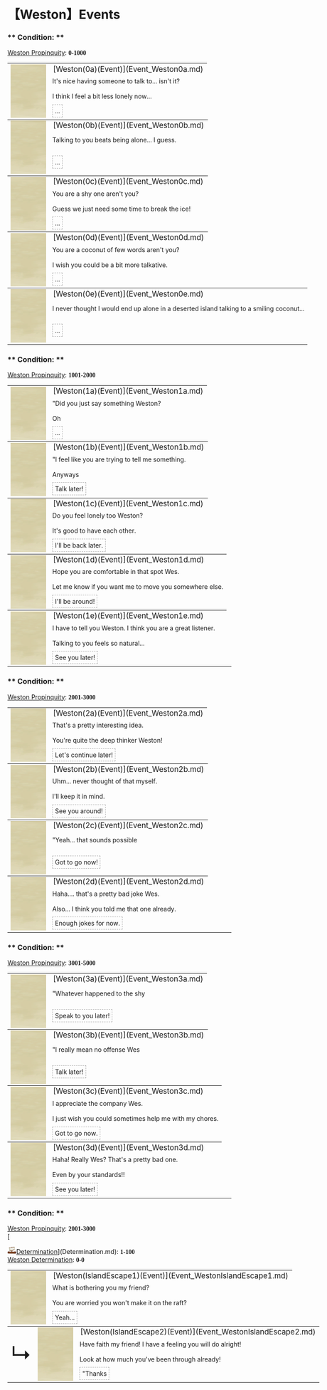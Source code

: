 # 【Weston】Events  
### ** Condition: **   
[Weston Propinquity](WestonPropinquity.md): <span style="font-family:ui-monospace"><b>0-1000</b></span>  
<div class="" style="width:800px;margin-bottom:-15px;"><table><tr style="height:10px"><td rowspan=3 style="width:80px"><div class="gamecard" style="width:80px; height:120px;"><a href="Event_Weston0a.md" style="color:black"><img class="bg" decoding="async" src="../wiki/Sprite/BG_SandFront.png" href="a.md" style="max-width:80px;max-height:120px;"><img decoding="async" src="../wiki/Sprite/Weston.png" class="cardimageNoBack" style="transform: translate(-50%, 0%) scale(0.23460410557184752);"></a></div></td><td style="font-size: 1.2em">[Weston(0a)(Event)](Event_Weston0a.md)</td></tr><tr><td>It's nice having someone to talk to... isn't it?<br><br>I think I feel a bit less lonely now...</td></tr><tr><td><div style="display:inline-block"><div style="margin-right:5px;padding:5px;border:1px dashed darkgray;display: inline-block">...</div></div></td></tr></table></div><div class="" style="width:800px;margin-bottom:-15px;"><table><tr style="height:10px"><td rowspan=3 style="width:80px"><div class="gamecard" style="width:80px; height:120px;"><a href="Event_Weston0b.md" style="color:black"><img class="bg" decoding="async" src="../wiki/Sprite/BG_SandFront.png" href="a.md" style="max-width:80px;max-height:120px;"><img decoding="async" src="../wiki/Sprite/Weston.png" class="cardimageNoBack" style="transform: translate(-50%, 0%) scale(0.23460410557184752);"></a></div></td><td style="font-size: 1.2em">[Weston(0b)(Event)](Event_Weston0b.md)</td></tr><tr><td>Talking to you beats being alone... I guess.<br></td></tr><tr><td><div style="display:inline-block"><div style="margin-right:5px;padding:5px;border:1px dashed darkgray;display: inline-block">...</div></div></td></tr></table></div><div class="" style="width:800px;margin-bottom:-15px;"><table><tr style="height:10px"><td rowspan=3 style="width:80px"><div class="gamecard" style="width:80px; height:120px;"><a href="Event_Weston0c.md" style="color:black"><img class="bg" decoding="async" src="../wiki/Sprite/BG_SandFront.png" href="a.md" style="max-width:80px;max-height:120px;"><img decoding="async" src="../wiki/Sprite/Weston.png" class="cardimageNoBack" style="transform: translate(-50%, 0%) scale(0.23460410557184752);"></a></div></td><td style="font-size: 1.2em">[Weston(0c)(Event)](Event_Weston0c.md)</td></tr><tr><td>You are a shy one aren't you?<br><br>Guess we just need some time to break the ice!</td></tr><tr><td><div style="display:inline-block"><div style="margin-right:5px;padding:5px;border:1px dashed darkgray;display: inline-block">...</div></div></td></tr></table></div><div class="" style="width:800px;margin-bottom:-15px;"><table><tr style="height:10px"><td rowspan=3 style="width:80px"><div class="gamecard" style="width:80px; height:120px;"><a href="Event_Weston0d.md" style="color:black"><img class="bg" decoding="async" src="../wiki/Sprite/BG_SandFront.png" href="a.md" style="max-width:80px;max-height:120px;"><img decoding="async" src="../wiki/Sprite/Weston.png" class="cardimageNoBack" style="transform: translate(-50%, 0%) scale(0.23460410557184752);"></a></div></td><td style="font-size: 1.2em">[Weston(0d)(Event)](Event_Weston0d.md)</td></tr><tr><td>You are a coconut of few words aren't you?<br><br>I wish you could be a bit more talkative.</td></tr><tr><td><div style="display:inline-block"><div style="margin-right:5px;padding:5px;border:1px dashed darkgray;display: inline-block">...</div></div></td></tr></table></div><div class="" style="width:800px;margin-bottom:-15px;"><table><tr style="height:10px"><td rowspan=3 style="width:80px"><div class="gamecard" style="width:80px; height:120px;"><a href="Event_Weston0e.md" style="color:black"><img class="bg" decoding="async" src="../wiki/Sprite/BG_SandFront.png" href="a.md" style="max-width:80px;max-height:120px;"><img decoding="async" src="../wiki/Sprite/Weston.png" class="cardimageNoBack" style="transform: translate(-50%, 0%) scale(0.23460410557184752);"></a></div></td><td style="font-size: 1.2em">[Weston(0e)(Event)](Event_Weston0e.md)</td></tr><tr><td>I never thought I would end up alone in a deserted island talking to a smiling coconut...</td></tr><tr><td><div style="display:inline-block"><div style="margin-right:5px;padding:5px;border:1px dashed darkgray;display: inline-block">...</div></div></td></tr></table></div>  
<hr>  
  
### ** Condition: **   
[Weston Propinquity](WestonPropinquity.md): <span style="font-family:ui-monospace"><b>1001-2000</b></span>  
<div class="" style="width:800px;margin-bottom:-15px;"><table><tr style="height:10px"><td rowspan=3 style="width:80px"><div class="gamecard" style="width:80px; height:120px;"><a href="Event_Weston1a.md" style="color:black"><img class="bg" decoding="async" src="../wiki/Sprite/BG_SandFront.png" href="a.md" style="max-width:80px;max-height:120px;"><img decoding="async" src="../wiki/Sprite/Weston.png" class="cardimageNoBack" style="transform: translate(-50%, 0%) scale(0.23460410557184752);"></a></div></td><td style="font-size: 1.2em">[Weston(1a)(Event)](Event_Weston1a.md)</td></tr><tr><td>"Did you just say something Weston?<br><br>Oh</td></tr><tr><td><div style="display:inline-block"><div style="margin-right:5px;padding:5px;border:1px dashed darkgray;display: inline-block">...</div></div></td></tr></table></div><div class="" style="width:800px;margin-bottom:-15px;"><table><tr style="height:10px"><td rowspan=3 style="width:80px"><div class="gamecard" style="width:80px; height:120px;"><a href="Event_Weston1b.md" style="color:black"><img class="bg" decoding="async" src="../wiki/Sprite/BG_SandFront.png" href="a.md" style="max-width:80px;max-height:120px;"><img decoding="async" src="../wiki/Sprite/Weston.png" class="cardimageNoBack" style="transform: translate(-50%, 0%) scale(0.23460410557184752);"></a></div></td><td style="font-size: 1.2em">[Weston(1b)(Event)](Event_Weston1b.md)</td></tr><tr><td>"I feel like you are trying to tell me something.<br><br>Anyways</td></tr><tr><td><div style="display:inline-block"><div style="margin-right:5px;padding:5px;border:1px dashed darkgray;display: inline-block">Talk later!</div></div></td></tr></table></div><div class="" style="width:800px;margin-bottom:-15px;"><table><tr style="height:10px"><td rowspan=3 style="width:80px"><div class="gamecard" style="width:80px; height:120px;"><a href="Event_Weston1c.md" style="color:black"><img class="bg" decoding="async" src="../wiki/Sprite/BG_SandFront.png" href="a.md" style="max-width:80px;max-height:120px;"><img decoding="async" src="../wiki/Sprite/Weston.png" class="cardimageNoBack" style="transform: translate(-50%, 0%) scale(0.23460410557184752);"></a></div></td><td style="font-size: 1.2em">[Weston(1c)(Event)](Event_Weston1c.md)</td></tr><tr><td>Do you feel lonely too Weston?<br><br>It's good to have each other.</td></tr><tr><td><div style="display:inline-block"><div style="margin-right:5px;padding:5px;border:1px dashed darkgray;display: inline-block">I'll be back later.</div></div></td></tr></table></div><div class="" style="width:800px;margin-bottom:-15px;"><table><tr style="height:10px"><td rowspan=3 style="width:80px"><div class="gamecard" style="width:80px; height:120px;"><a href="Event_Weston1d.md" style="color:black"><img class="bg" decoding="async" src="../wiki/Sprite/BG_SandFront.png" href="a.md" style="max-width:80px;max-height:120px;"><img decoding="async" src="../wiki/Sprite/Weston.png" class="cardimageNoBack" style="transform: translate(-50%, 0%) scale(0.23460410557184752);"></a></div></td><td style="font-size: 1.2em">[Weston(1d)(Event)](Event_Weston1d.md)</td></tr><tr><td>Hope you are comfortable in that spot Wes.<br><br>Let me know if you want me to move you somewhere else.</td></tr><tr><td><div style="display:inline-block"><div style="margin-right:5px;padding:5px;border:1px dashed darkgray;display: inline-block">I'll be around!</div></div></td></tr></table></div><div class="" style="width:800px;margin-bottom:-15px;"><table><tr style="height:10px"><td rowspan=3 style="width:80px"><div class="gamecard" style="width:80px; height:120px;"><a href="Event_Weston1e.md" style="color:black"><img class="bg" decoding="async" src="../wiki/Sprite/BG_SandFront.png" href="a.md" style="max-width:80px;max-height:120px;"><img decoding="async" src="../wiki/Sprite/Weston.png" class="cardimageNoBack" style="transform: translate(-50%, 0%) scale(0.23460410557184752);"></a></div></td><td style="font-size: 1.2em">[Weston(1e)(Event)](Event_Weston1e.md)</td></tr><tr><td>I have to tell you Weston. I think you are a great listener.<br><br>Talking to you feels so natural...</td></tr><tr><td><div style="display:inline-block"><div style="margin-right:5px;padding:5px;border:1px dashed darkgray;display: inline-block">See you later!</div></div></td></tr></table></div>  
<hr>  
  
### ** Condition: **   
[Weston Propinquity](WestonPropinquity.md): <span style="font-family:ui-monospace"><b>2001-3000</b></span>  
<div class="" style="width:800px;margin-bottom:-15px;"><table><tr style="height:10px"><td rowspan=3 style="width:80px"><div class="gamecard" style="width:80px; height:120px;"><a href="Event_Weston2a.md" style="color:black"><img class="bg" decoding="async" src="../wiki/Sprite/BG_SandFront.png" href="a.md" style="max-width:80px;max-height:120px;"><img decoding="async" src="../wiki/Sprite/Weston.png" class="cardimageNoBack" style="transform: translate(-50%, 0%) scale(0.23460410557184752);"></a></div></td><td style="font-size: 1.2em">[Weston(2a)(Event)](Event_Weston2a.md)</td></tr><tr><td>That's a pretty interesting idea.<br><br>You're quite the deep thinker Weston!</td></tr><tr><td><div style="display:inline-block"><div style="margin-right:5px;padding:5px;border:1px dashed darkgray;display: inline-block">Let's continue later!</div></div></td></tr></table></div><div class="" style="width:800px;margin-bottom:-15px;"><table><tr style="height:10px"><td rowspan=3 style="width:80px"><div class="gamecard" style="width:80px; height:120px;"><a href="Event_Weston2b.md" style="color:black"><img class="bg" decoding="async" src="../wiki/Sprite/BG_SandFront.png" href="a.md" style="max-width:80px;max-height:120px;"><img decoding="async" src="../wiki/Sprite/Weston.png" class="cardimageNoBack" style="transform: translate(-50%, 0%) scale(0.23460410557184752);"></a></div></td><td style="font-size: 1.2em">[Weston(2b)(Event)](Event_Weston2b.md)</td></tr><tr><td>Uhm... never thought of that myself.<br><br>I'll keep it in mind.</td></tr><tr><td><div style="display:inline-block"><div style="margin-right:5px;padding:5px;border:1px dashed darkgray;display: inline-block">See you around!</div></div></td></tr></table></div><div class="" style="width:800px;margin-bottom:-15px;"><table><tr style="height:10px"><td rowspan=3 style="width:80px"><div class="gamecard" style="width:80px; height:120px;"><a href="Event_Weston2c.md" style="color:black"><img class="bg" decoding="async" src="../wiki/Sprite/BG_SandFront.png" href="a.md" style="max-width:80px;max-height:120px;"><img decoding="async" src="../wiki/Sprite/Weston.png" class="cardimageNoBack" style="transform: translate(-50%, 0%) scale(0.23460410557184752);"></a></div></td><td style="font-size: 1.2em">[Weston(2c)(Event)](Event_Weston2c.md)</td></tr><tr><td>"Yeah... that sounds possible</td></tr><tr><td><div style="display:inline-block"><div style="margin-right:5px;padding:5px;border:1px dashed darkgray;display: inline-block">Got to go now!</div></div></td></tr></table></div><div class="" style="width:800px;margin-bottom:-15px;"><table><tr style="height:10px"><td rowspan=3 style="width:80px"><div class="gamecard" style="width:80px; height:120px;"><a href="Event_Weston2d.md" style="color:black"><img class="bg" decoding="async" src="../wiki/Sprite/BG_SandFront.png" href="a.md" style="max-width:80px;max-height:120px;"><img decoding="async" src="../wiki/Sprite/Weston.png" class="cardimageNoBack" style="transform: translate(-50%, 0%) scale(0.23460410557184752);"></a></div></td><td style="font-size: 1.2em">[Weston(2d)(Event)](Event_Weston2d.md)</td></tr><tr><td>Haha.... that's a pretty bad joke Wes.<br><br>Also... I think you told me that one already.<br></td></tr><tr><td><div style="display:inline-block"><div style="margin-right:5px;padding:5px;border:1px dashed darkgray;display: inline-block">Enough jokes for now.</div></div></td></tr></table></div>  
<hr>  
  
### ** Condition: **   
[Weston Propinquity](WestonPropinquity.md): <span style="font-family:ui-monospace"><b>3001-5000</b></span>  
<div class="" style="width:800px;margin-bottom:-15px;"><table><tr style="height:10px"><td rowspan=3 style="width:80px"><div class="gamecard" style="width:80px; height:120px;"><a href="Event_Weston3a.md" style="color:black"><img class="bg" decoding="async" src="../wiki/Sprite/BG_SandFront.png" href="a.md" style="max-width:80px;max-height:120px;"><img decoding="async" src="../wiki/Sprite/Weston.png" class="cardimageNoBack" style="transform: translate(-50%, 0%) scale(0.23460410557184752);"></a></div></td><td style="font-size: 1.2em">[Weston(3a)(Event)](Event_Weston3a.md)</td></tr><tr><td>"Whatever happened to the shy</td></tr><tr><td><div style="display:inline-block"><div style="margin-right:5px;padding:5px;border:1px dashed darkgray;display: inline-block">Speak to you later!</div></div></td></tr></table></div><div class="" style="width:800px;margin-bottom:-15px;"><table><tr style="height:10px"><td rowspan=3 style="width:80px"><div class="gamecard" style="width:80px; height:120px;"><a href="Event_Weston3b.md" style="color:black"><img class="bg" decoding="async" src="../wiki/Sprite/BG_SandFront.png" href="a.md" style="max-width:80px;max-height:120px;"><img decoding="async" src="../wiki/Sprite/Weston.png" class="cardimageNoBack" style="transform: translate(-50%, 0%) scale(0.23460410557184752);"></a></div></td><td style="font-size: 1.2em">[Weston(3b)(Event)](Event_Weston3b.md)</td></tr><tr><td>"I really mean no offense Wes</td></tr><tr><td><div style="display:inline-block"><div style="margin-right:5px;padding:5px;border:1px dashed darkgray;display: inline-block">Talk later!</div></div></td></tr></table></div><div class="" style="width:800px;margin-bottom:-15px;"><table><tr style="height:10px"><td rowspan=3 style="width:80px"><div class="gamecard" style="width:80px; height:120px;"><a href="Event_Weston3c.md" style="color:black"><img class="bg" decoding="async" src="../wiki/Sprite/BG_SandFront.png" href="a.md" style="max-width:80px;max-height:120px;"><img decoding="async" src="../wiki/Sprite/Weston.png" class="cardimageNoBack" style="transform: translate(-50%, 0%) scale(0.23460410557184752);"></a></div></td><td style="font-size: 1.2em">[Weston(3c)(Event)](Event_Weston3c.md)</td></tr><tr><td>I appreciate the company Wes.<br><br>I just wish you could sometimes help me with my chores.</td></tr><tr><td><div style="display:inline-block"><div style="margin-right:5px;padding:5px;border:1px dashed darkgray;display: inline-block">Got to go now.</div></div></td></tr></table></div><div class="" style="width:800px;margin-bottom:-15px;"><table><tr style="height:10px"><td rowspan=3 style="width:80px"><div class="gamecard" style="width:80px; height:120px;"><a href="Event_Weston3d.md" style="color:black"><img class="bg" decoding="async" src="../wiki/Sprite/BG_SandFront.png" href="a.md" style="max-width:80px;max-height:120px;"><img decoding="async" src="../wiki/Sprite/Weston.png" class="cardimageNoBack" style="transform: translate(-50%, 0%) scale(0.23460410557184752);"></a></div></td><td style="font-size: 1.2em">[Weston(3d)(Event)](Event_Weston3d.md)</td></tr><tr><td>Haha! Really Wes? That's a pretty bad one.<br><br>Even by your standards!!</td></tr><tr><td><div style="display:inline-block"><div style="margin-right:5px;padding:5px;border:1px dashed darkgray;display: inline-block">See you later!</div></div></td></tr></table></div>  
<hr>  
  
### ** Condition: **   
[Weston Propinquity](WestonPropinquity.md): <span style="font-family:ui-monospace"><b>2001-3000</b></span><br>[<div style="width:20px;display:inline-block;text-align:center"><img decoding="async" src="../wiki/Sprite/Distance.png" href="a.md" style="max-width:20px;max-height:20px;"></div>[Determination](Determination.md)](Determination.md): <span style="font-family:ui-monospace"><b>1-100</b></span><br>[Weston Determination](WestonDetermination.md): <span style="font-family:ui-monospace"><b>0-0</b></span>  
<div class="" style="width:800px;margin-bottom:-15px;"><table><tr style="height:10px"><td rowspan=3 style="width:80px"><div class="gamecard" style="width:80px; height:120px;"><a href="Event_WestonIslandEscape1.md" style="color:black"><img class="bg" decoding="async" src="../wiki/Sprite/BG_SandFront.png" href="a.md" style="max-width:80px;max-height:120px;"><img decoding="async" src="../wiki/Sprite/Weston.png" class="cardimageNoBack" style="transform: translate(-50%, 0%) scale(0.23460410557184752);"></a></div></td><td style="font-size: 1.2em">[Weston(IslandEscape1)(Event)](Event_WestonIslandEscape1.md)</td></tr><tr><td>What is bothering you my friend?<br><br>You are worried you won't make it on the raft?</td></tr><tr><td><div style="display:inline-block"><div style="margin-right:5px;padding:5px;border:1px dashed darkgray;display: inline-block">Yeah...</div></div></td></tr></table></div><div class="" style="width:800px;margin-bottom:-15px;"><table><tr style="height:10px"><td rowspan=3 style="width:45px"><font size=50>↳</font></td><td rowspan=3 style="width:80px"><div class="gamecard" style="width:80px; height:120px;"><a href="Event_WestonIslandEscape2.md" style="color:black"><img class="bg" decoding="async" src="../wiki/Sprite/BG_SandFront.png" href="a.md" style="max-width:80px;max-height:120px;"><img decoding="async" src="../wiki/Sprite/Weston.png" class="cardimageNoBack" style="transform: translate(-50%, 0%) scale(0.23460410557184752);"></a></div></td><td style="font-size: 1.2em">[Weston(IslandEscape2)(Event)](Event_WestonIslandEscape2.md)</td></tr><tr><td>Have faith my friend! I have a feeling you will do alright!<br><br>Look at how much you've been through already!</td></tr><tr><td><div style="display:inline-block"><div style="margin-right:5px;padding:5px;border:1px dashed darkgray;display: inline-block">"Thanks</div></div></td></tr></table></div>  
<hr>  
  


<script>document.title="WestonEvents - Card Survival Wiki";</script>